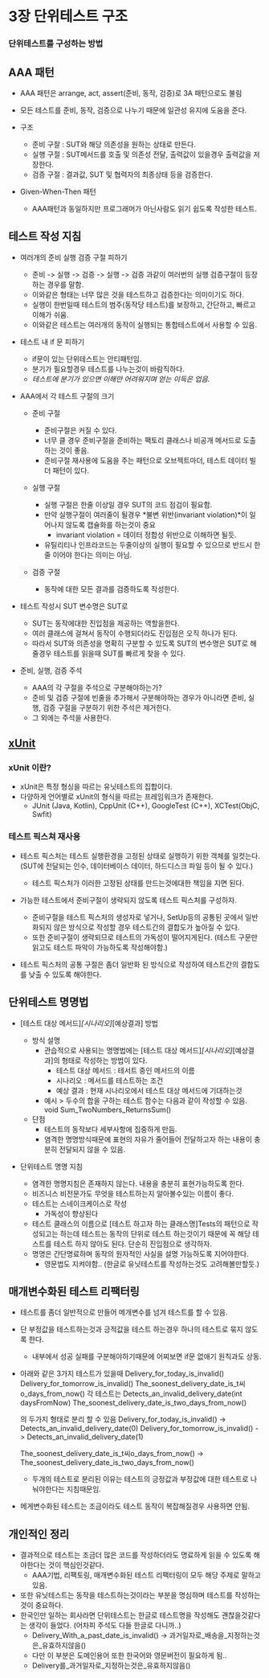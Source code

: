 # 3장 단위테스트 구조
### 단위테스트를 구성하는 방법

## AAA 패턴

- AAA 패턴은 arrange, act, assert(준비, 동작, 검증)로 3A 패턴으로도 불림
- 모든 테스트를 준비, 동작, 검증으로 나누기 때문에 일관성 유지에 도움을 준다.
- 구조
    - 준비 구잘 : SUT와 해당 의존성을 원하는 상태로 만든다.
    - 실행 구절 : SUT메서드를 호출 및 의존성 전달, 출력값이 있을경우 출력값을 저장한다.
    - 검증 구절 : 결과값, SUT 및 협력자의 최종상태 등을 검증한다.

- Given-When-Then 패턴
    - AAA패턴과 동일하지만 프로그래머가 아닌사람도 읽기 쉽도록 작성한 테스트.

## 테스트 작성 지침
- 여러개의 준비 실행 검증 구절 피하기
    - 준비 -> 실행 -> 검증 -> 실행 -> 검증 과같이 여러번의 실행 검증구절이 등장하는 경우를 말함.
    - 이와같은 형태는 너무 많은 것을 테스트하고 검증한다는 의미이기도 하다.
    - 실행이 한번일때 테스트의 범주(동작당 테스트)를 보장하고, 간단하고, 빠르고 이해가 쉬움.
    - 이와같은 테스트는 여러개의 동작이 실행되는 통합테스트에서 사용할 수 있음.

- 테스트 내 if 문 피하기
    - if문이 있는 단위테스트는 안티패턴임.
    - 분기가 필요할경우 테스트를 나누는것이 바람직하다.
    - *테스트에 분기가 있으면 이해만 어려워지며 얻는 이득은 업음.*

- AAA에서 각 테스트 구절의 크기
    - 준비 구절
        - 준비구절은 커질 수 있다.
        - 너무 클 경우 준비구절을 준비하는 팩토리 클래스나 비공개 메서드로 도출하는 것이 좋음.
        - 준비구절 재사용에 도움을 주는 패턴으로 오브젝트마더, 테스트 데이터 빌더 패턴이 있다.

    - 실행 구절
        - 실행 구절은 한줄 이상일 경우 SUT의 코드 점검이 필요함.
        - 만약 실행구절이 여러줄이 될경우 *불변 위반(invariant violation)*이 일어나지 않도록 캡슐화를 하는것이 중요
            - invariant violation = 데이터 정합성 위반으로 이해하면 될듯.
        - 유틸리티나 인프라코드는 두줄이상의 실행이 필요할 수 있으므로 반드시 한줄 이어야 한다는 의미는 아님.

    - 검증 구절
        - 동작에 대한 모든 결과를 검증하도록 작성한다.

- 테스트 작성시 SUT 변수명은 SUT로
    - SUT는 동작에대한 진입점을 제공하는 역할을한다.
    - 여러 클래스에 걸쳐서 동작이 수행되더라도 진입점은 오직 하나가 된다.
    - 따라서 SUT와 의존성을 명확히 구분할 수 있도록 SUT의 변수명은 SUT로 해줄경우 테스트를 읽을때 SUT를 빠르게 찾을 수 있다.

- 준비, 실행, 검증 주석
    - AAA의 각 구절을 주석으로 구분해야하는가?
    - 준비 및 검증 구절에 빈줄을 추가해서 구분해야하는 경우가 아니라면 준비, 실행, 검증 구절을 구분하기 위한 주석은 제거한다.
    - 그 외에는 주석을 사용한다.

## [xUnit](https://en.wikipedia.org/wiki/XUnit)
### xUnit 이란?
- xUnit은 특정 형싱을 따르는 유닛테스트의 집합이다.
- 다양하게 언어별로 xUnit의 형식을 따르는 프레임워크가 존재한다.
    - JUnit (Java, Kotlin), CppUnit (C++), GoogleTest (C++), XCTest(ObjC, Swfit)

### 테스트 픽스쳐 재사용
- 테스트 픽스처는 테스트 실행환경을 고정된 상태로 실행하기 위한 객체를 일컷는다. (SUT에 전달되는 인수, 데이터베이스 데이터, 하드디스크 파일 등이 될 수 있다.)
    - 테스트 픽스처가 이러한 고정된 상태를 만드는것에대한 책임을 지면 된다.

- 가능한 테스트에서 준비구절이 생략되지 않도록 테스트 픽스처를 구성하자.
    - 준비구절을 테스트 픽스처의 생성자로 넣거나, SetUp등의 공통된 곳에서 일반화되지 않은 방식으로 작성할 경우 테스트간의 결합도가 높아질 수 있다.
    - 또한 준비구절이 생략되므로 테스트의 가독성이 떨어지게된다. (테스트 구문만 읽고도 테스트 파악이 가능하도록 작성해야함.)
- 테스트 픽스처의 공통 구절은 좀더 일반화 된 방식으로 작성하여 테스트간의 결합도를 낮출 수 있도록 해야한다.

## 단위테스트 명명법
- [테스트 대상 메서드]_[시나리오]_[예상결과] 방법
    - 방식 설명
        - 관습적으로 사용되는 명명법에는 [테스트 대상 메서드]_[시나리오]_[예상결과]의 형태로 작성하는 방법이 있다.
            - 테스트 대상 메서드 : 테서트 중인 메서드의 이름
            - 시나리오 : 메서드를 테스트하는 조건
            - 예상 결과 : 현재 시나리오에서 테스트 대상 메서드에 기대하는것
        - 예시 > 두수의 합을 구하는 테스트 함수는 다음과 같이 작성할 수 있음.
                void Sum_TwoNumbers_ReturnsSum()
    - 단점
        - 테스트의 동작보다 세부사항에 집중하게 만듬.
        - 염격한 명명방식때문에 표현의 자유가 줄어들어 전달하고자 하는 내용이 충분히 전달되지 않을 수 있음.

- 단위테스트 명명 지침
    - 염격한 명명지침은 존재하지 않는다. 내용을 충분히 표현가능하도록 한다.
    - 비즈니스 비전문가도 무엇을 테스트하는지 알아볼수있는 이름이 좋다.
    - 테스트는 스네이크케이스로 작성
        - 가독성이 향상된다
    - 테스트 클래스의 이름으로 [테스트 하고자 하는 클래스명]Tests의 패턴으로 작성되고는 하는데
        테스트는 동작의 단위로 테스트 하는것이기 때문에 꼭 해당 테스트를 테스트 하지 않아도 된다.
        단순히 진입점으로 생각하자.
    - 명명은 간단명료하며 동작의 원자적인 사실을 설명 가능하도록 지어야한다.
        - 영문법도 지켜야함.. (한글로 유닛테스트를 작성하는것도 고려해볼만할듯.)

## 매개변수화된 테스트 리팩터링
- 테스트를 좀더 일반적으로 만들어 메개변수를 넘겨 테스트를 할 수 있음.
- 단 부정값을 테스트하는것과 긍적값을 테스트 하는경우 하나의 테스트로 묶지 않도록 한다. 
    - 내부에서 성공 실패를 구분해야하기때문에 어찌보면 if문 없애기 원칙과도 상동.

- 아래와 같은 3가지 테스트가 있을때
    Delivery_for_today_is_invalid()
    Delivery_for_tomorrow_is_invalid()
    The_soonest_delivery_date_is_t씨o_days_from_now()
    각 테스트는 
    Detects_an_invalid_delivery_date(int daysFromNow)
    The_soonest_delivery_date_is_two_days_from_now()

    의 두가지 형태로 분리 할 수 있음
    Delivery_for_today_is_invalid() -> Detects_an_invalid_delivery_date(0)
    Delivery_for_tomorrow_is_invalid() -> Detects_an_invalid_delivery_date(1)

    The_soonest_delivery_date_is_t씨o_days_from_now() -> The_soonest_delivery_date_is_two_days_from_now()

    - 두개의 테스트로 분리된 이유는 테스트의 긍정값과 부정값에 대한 테스트로 나눠야한다는 지침때문임.
- 메게변수화된 테스트는 조금이라도 테스트 동작이 복잡해질경우 사용하면 안됨.
    
## 개인적인 정리
- 결과적으로 테스트는 조금더 많은 코드를 작성하더라도 명료하게 읽을 수 있도록 해야한다는 것이 핵심인것같다.
    - AAA기법, 리팩토링, 매개변수화된 테스트 리팩터링이 모두 해당 주제로 말하고있음.
- 또한 유닛테스트는 동작을 테스트하는것이라는 부분을 명심하며 테스트를 작성하는것이 중요하다.
- 한국인만 일하는 회사라면 단위테스트는 한글로 테스트명을 작성해도 괜찮을것같다는 생각이 들었다. (어차피 주석도 다들 한글로 다니까..)
    - Delivery_With_a_past_date_is_invalid() -> 과거일자로_배송을_지정하는것은_유효하지않음()
    - 다만 이 부분은 도메인용어 또한 한국어와 영문버전이 필요하게 됨.. 
    - Delivery를_과거일자로_지정하는것은_유효하지않음()